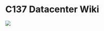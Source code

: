 # C137 Datacenter Wiki
<img src="https://yt3.ggpht.com/ytc/AMLnZu9NqX7ox0cpmGoHLX6uU_AGHm9y9rcOXar52TppzA=s900-c-k-c0x00ffffff-no-rj">
